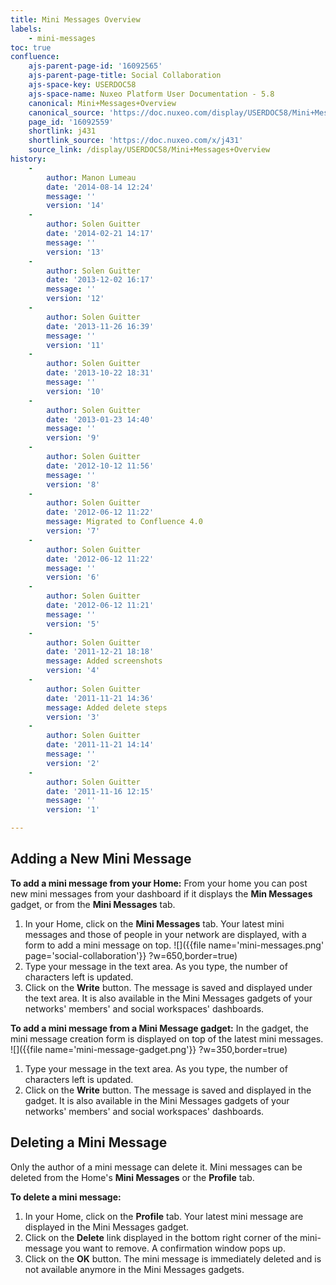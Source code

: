 ```yaml
---
title: Mini Messages Overview
labels:
    - mini-messages
toc: true
confluence:
    ajs-parent-page-id: '16092565'
    ajs-parent-page-title: Social Collaboration
    ajs-space-key: USERDOC58
    ajs-space-name: Nuxeo Platform User Documentation - 5.8
    canonical: Mini+Messages+Overview
    canonical_source: 'https://doc.nuxeo.com/display/USERDOC58/Mini+Messages+Overview'
    page_id: '16092559'
    shortlink: j431
    shortlink_source: 'https://doc.nuxeo.com/x/j431'
    source_link: /display/USERDOC58/Mini+Messages+Overview
history:
    - 
        author: Manon Lumeau
        date: '2014-08-14 12:24'
        message: ''
        version: '14'
    - 
        author: Solen Guitter
        date: '2014-02-21 14:17'
        message: ''
        version: '13'
    - 
        author: Solen Guitter
        date: '2013-12-02 16:17'
        message: ''
        version: '12'
    - 
        author: Solen Guitter
        date: '2013-11-26 16:39'
        message: ''
        version: '11'
    - 
        author: Solen Guitter
        date: '2013-10-22 18:31'
        message: ''
        version: '10'
    - 
        author: Solen Guitter
        date: '2013-01-23 14:40'
        message: ''
        version: '9'
    - 
        author: Solen Guitter
        date: '2012-10-12 11:56'
        message: ''
        version: '8'
    - 
        author: Solen Guitter
        date: '2012-06-12 11:22'
        message: Migrated to Confluence 4.0
        version: '7'
    - 
        author: Solen Guitter
        date: '2012-06-12 11:22'
        message: ''
        version: '6'
    - 
        author: Solen Guitter
        date: '2012-06-12 11:21'
        message: ''
        version: '5'
    - 
        author: Solen Guitter
        date: '2011-12-21 18:18'
        message: Added screenshots
        version: '4'
    - 
        author: Solen Guitter
        date: '2011-11-21 14:36'
        message: Added delete steps
        version: '3'
    - 
        author: Solen Guitter
        date: '2011-11-21 14:14'
        message: ''
        version: '2'
    - 
        author: Solen Guitter
        date: '2011-11-16 12:15'
        message: ''
        version: '1'

---
```

## Adding a New Mini Message

**To add a mini message from your Home:**
From your home you can post new mini messages from your dashboard if it displays the **Min Messages** gadget, or from the **Mini Messages** tab.

1.  In your Home, click on the **Mini Messages** tab.
    Your latest mini messages and those of people in your network are displayed, with a form to add a mini message on top.
    ![]({{file name='mini-messages.png' page='social-collaboration'}} ?w=650,border=true)
2.  Type your message in the text area.
    As you type, the number of characters left is updated.
3.  Click on the **Write** button.
    The message is saved and displayed under the text area. It is also available in the Mini Messages gadgets of your networks' members' and social workspaces' dashboards.

**To add a mini message from a Mini Message gadget:**
In the gadget, the mini message creation form is displayed on top of the latest mini messages.
![]({{file name='mini-message-gadget.png'}} ?w=350,border=true)

1.  Type your message in the text area.
    As you type, the number of characters left is updated.
2.  Click on the **Write** button.
    The message is saved and displayed in the gadget. It is also available in the Mini Messages gadgets of your networks' members' and social workspaces' dashboards.

## Deleting a Mini Message

Only the author of a mini message can delete it.
Mini messages can be deleted from the Home's **Mini Messages** or the **Profile** tab.

**To delete a mini message:**

1.  In your Home, click on the **Profile** tab.
    Your latest mini message are displayed in the Mini Messages gadget.
2.  Click on the **Delete** link displayed in the bottom right corner of the mini-message you want to remove.
    A confirmation window pops up.
3.  Click on the **OK** button.
    The mini message is immediately deleted and is not available anymore in the Mini Messages gadgets.